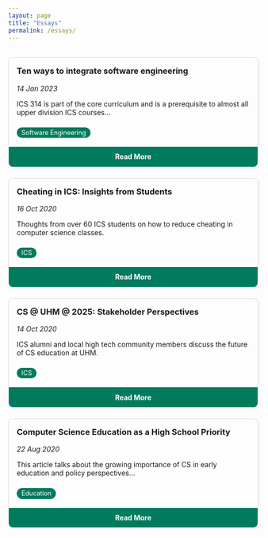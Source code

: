 ```yaml
---
layout: page
title: "Essays"
permalink: /essays/
---
```


<style>
.essay-grid {
  display: grid;
  grid-template-columns: repeat(auto-fit, minmax(250px, 1fr));
  gap: 1.5rem;
  margin-top: 2rem;
}

.essay-card {
  border: 1px solid #ddd;
  border-radius: 8px;
  display: flex;
  flex-direction: column;
  justify-content: space-between;
  height: 100%;
  box-shadow: 2px 2px 8px rgba(0,0,0,0.05);
}

.essay-content {
  padding: 1rem;
}

.essay-content h3 {
  margin-top: 0;
}

.essay-content .tag {
  display: inline-block;
  background-color: #007b5e;
  color: white;
  padding: 0.2rem 0.6rem;
  border-radius: 12px;
  font-size: 0.8rem;
  margin-top: 0.5rem;
}

.essay-footer {
  background-color: #007b5e;
  color: white;
  text-align: center;
  padding: 0.7rem;
  font-weight: bold;
  border-bottom-left-radius: 8px;
  border-bottom-right-radius: 8px;
  text-decoration: none;
}

.essay-footer:hover {
  background-color: #005f47;
}
</style>

<div class="essay-grid">

  <div class="essay-card">
    <div class="essay-content">
      <h3>Ten ways to integrate software engineering</h3>
      <p><em>14 Jan 2023</em></p>
      <p>ICS 314 is part of the core curriculum and is a prerequisite to almost all upper division ICS courses...</p>
      <span class="tag">Software Engineering</span>
    </div>
    <a class="essay-footer" href="/essays/essay1.html">Read More</a>
  </div>

  <div class="essay-card">
    <div class="essay-content">
      <h3>Cheating in ICS: Insights from Students</h3>
      <p><em>16 Oct 2020</em></p>
      <p>Thoughts from over 60 ICS students on how to reduce cheating in computer science classes.</p>
      <span class="tag">ICS</span>
    </div>
    <a class="essay-footer" href="/essays/essay2.html">Read More</a>
  </div>

  <div class="essay-card">
    <div class="essay-content">
      <h3>CS @ UHM @ 2025: Stakeholder Perspectives</h3>
      <p><em>14 Oct 2020</em></p>
      <p>ICS alumni and local high tech community members discuss the future of CS education at UHM.</p>
      <span class="tag">ICS</span>
    </div>
    <a class="essay-footer" href="/essays/essay3.html">Read More</a>
  </div>

  <div class="essay-card">
    <div class="essay-content">
      <h3>Computer Science Education as a High School Priority</h3>
      <p><em>22 Aug 2020</em></p>
      <p>This article talks about the growing importance of CS in early education and policy perspectives...</p>
      <span class="tag">Education</span>
    </div>
    <a class="essay-footer" href="/essays/essay4.html">Read More</a>
  </div>

</div>
